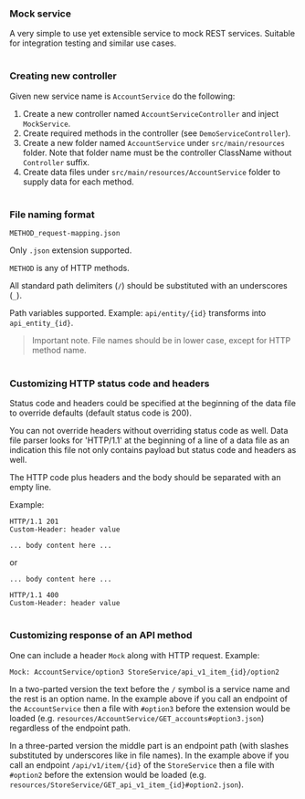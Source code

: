 ### Mock service

A very simple to use yet extensible service to mock REST services.
Suitable for integration testing and similar use cases.

#
### Creating new controller

Given new service name is `AccountService` do the following:
1. Create a new controller named `AccountServiceController` and inject `MockService`.
2. Create required methods in the controller (see `DemoServiceController`).
3. Create a new folder named `AccountService` under `src/main/resources` folder. Note that folder name must be the controller ClassName without `Controller` suffix.
4. Create data files under `src/main/resources/AccountService` folder to supply data for each method.

#
### File naming format

    METHOD_request-mapping.json

Only `.json` extension supported.

`METHOD` is any of HTTP methods.

All standard path delimiters (`/`) should be substituted with an underscores (`_`).

Path variables supported. Example: `api/entity/{id}` transforms into `api_entity_{id}`.

> Important note. File names should be in lower case, except for HTTP method name.

#
### Customizing HTTP status code and headers

Status code and headers could be specified at the beginning of the data file to override defaults (default status code is 200).

You can not override headers without overriding status code as well. Data file parser looks for 'HTTP/1.1' at the beginning of a line of a data file as an indication this file not only contains payload but status code and headers as well.

The HTTP code plus headers and the body should be separated with an empty line.

Example:

    HTTP/1.1 201
    Custom-Header: header value
    
    ... body content here ...
    
or

    ... body content here ...

    HTTP/1.1 400
    Custom-Header: header value

#
### Customizing response of an API method

One can include a header `Mock` along with HTTP request. Example:

    Mock: AccountService/option3 StoreService/api_v1_item_{id}/option2

In a two-parted version the text before the `/` symbol is a service name and the rest is an option name.
In the example above if you call an endpoint of the `AccountService` then a file with `#option3` before the extension would be loaded (e.g. `resources/AccountService/GET_accounts#option3.json`) regardless of the endpoint path.

In a three-parted version the middle part is an endpoint path (with slashes substituted by underscores like in file names).
In the example above if you call an endpoint `/api/v1/item/{id}` of the `StoreService` then a file with `#option2` before the extension would be loaded (e.g. `resources/StoreService/GET_api_v1_item_{id}#option2.json`).